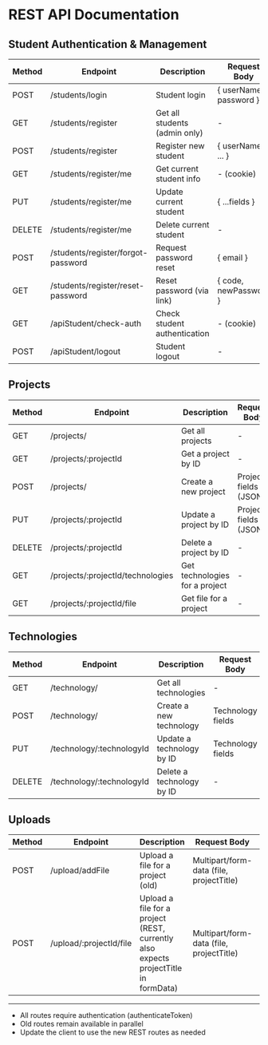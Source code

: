 # REST API Documentation

## Student Authentication & Management

| Method | Endpoint                      | Description                        | Request Body                | Response                |
|--------|--------------------------------|------------------------------------|-----------------------------|-------------------------|
| POST   | /students/login               | Student login                      | { userName, password }      | { loggedIn, user, ... } |
| GET    | /students/register            | Get all students (admin only)      | -                           | Array of students       |
| POST   | /students/register            | Register new student               | { userName, ... }           | { message, user }       |
| GET    | /students/register/me         | Get current student info           | - (cookie)                  | { user }                |
| PUT    | /students/register/me         | Update current student             | { ...fields }               | { message, user }       |
| DELETE | /students/register/me         | Delete current student             | -                           | { message }             |
| POST   | /students/register/forgot-password | Request password reset         | { email }                   | { message }             |
| GET    | /students/register/reset-password | Reset password (via link)      | { code, newPassword }       | { message }             |
| GET    | /apiStudent/check-auth      | Check student authentication       | - (cookie)                  | { isAuthenticated, user }|
| POST   | /apiStudent/logout          | Student logout                     | -                           | { loggedOut, message }  |

## Projects

| Method | Endpoint                              | Description                        | Request Body         | Response                |
|--------|----------------------------------------|------------------------------------|----------------------|-------------------------|
| GET    | /projects/                            | Get all projects                   | -                    | Array of projects       |
| GET    | /projects/:projectId                  | Get a project by ID                | -                    | Project object          |
| POST   | /projects/                            | Create a new project               | Project fields (JSON)| Project object          |
| PUT    | /projects/:projectId                  | Update a project by ID             | Project fields (JSON)| Project object          |
| DELETE | /projects/:projectId                  | Delete a project by ID             | -                    | 204 No Content          |
| GET    | /projects/:projectId/technologies     | Get technologies for a project     | -                    | Array of technologies   |
| GET    | /projects/:projectId/file             | Get file for a project             | -                    | File download           |

## Technologies

| Method | Endpoint                              | Description                        | Request Body         | Response                |
|--------|----------------------------------------|------------------------------------|----------------------|-------------------------|
| GET    | /technology/                          | Get all technologies               | -                    | Array of technologies   |
| POST   | /technology/                          | Create a new technology            | Technology fields    | Success message         |
| PUT    | /technology/:technologyId             | Update a technology by ID          | Technology fields    | Success message         |
| DELETE | /technology/:technologyId             | Delete a technology by ID          | -                    | Success message         |

## Uploads

| Method | Endpoint                              | Description                        | Request Body         | Response                |
|--------|----------------------------------------|------------------------------------|----------------------|-------------------------|
| POST   | /upload/addFile                       | Upload a file for a project (old)  | Multipart/form-data (file, projectTitle) | Success message, path   |
| POST   | /upload/:projectId/file               | Upload a file for a project (REST, currently also expects projectTitle in formData) | Multipart/form-data (file, projectTitle) | Success message, path   |

---

- All routes require authentication (authenticateToken)
- Old routes remain available in parallel
- Update the client to use the new REST routes as needed 